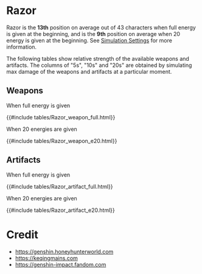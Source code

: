 # Razor

Razor is the **13th** position on average out of 43
characters when full energy is given at the beginning, and is the
**9th** position on average when 20 energy is given at the
beginning. See [Simulation Settings](./simulation_settings.md) for more
information.

The following tables show relative strength of the available weapons and
artifacts. The columns of "5s", "10s" and "20s" are obtained by
simulating max damage of the weapons and artifacts at a particular
moment.

## Weapons

When full energy is given

{{#include tables/Razor_weapon_full.html}}

When 20 energies are given

{{#include tables/Razor_weapon_e20.html}}

## Artifacts

When full energy is given

{{#include tables/Razor_artifact_full.html}}

When 20 energies are given

{{#include tables/Razor_artifact_e20.html}}

# Credit

- <https://genshin.honeyhunterworld.com>
- <https://keqingmains.com>
- <https://genshin-impact.fandom.com>
